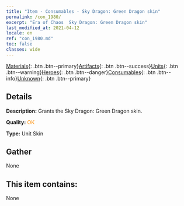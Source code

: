 ```yaml
---
title: "Item - Consumables - Sky Dragon: Green Dragon skin"
permalink: /con_1980/
excerpt: "Era of Chaos  Sky Dragon: Green Dragon skin"
last_modified_at: 2021-04-12
locale: en
ref: "con_1980.md"
toc: false
classes: wide
---
```

 [Materials](/Items/){: .btn .btn--primary}[Artifacts](/Items/Artifacts/){: .btn .btn--success}[Units](/Items/Units/){: .btn .btn--warning}[Heroes](/Items/Heroes/){: .btn .btn--danger}[Consumables](/Items/Consumables/){: .btn .btn--info}[Unknown](/Items/Unknown/){: .btn .btn--primary}

## Details
 **Description:** Grants the Sky Dragon: Green Dragon skin.

 **Quality:** <span style="color: #FF8C00">OK</span>

 **Type:** Unit Skin

## Gather

  None

## This item contains:

  None

